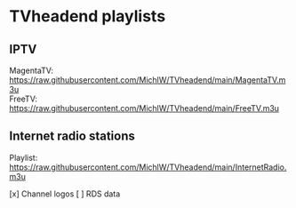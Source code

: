 # TVheadend playlists

## IPTV
MagentaTV: https://raw.githubusercontent.com/MichlW/TVheadend/main/MagentaTV.m3u  
FreeTV: https://raw.githubusercontent.com/MichlW/TVheadend/main/FreeTV.m3u

## Internet radio stations
Playlist: https://raw.githubusercontent.com/MichlW/TVheadend/main/InternetRadio.m3u

[x] Channel logos
[ ] RDS data
